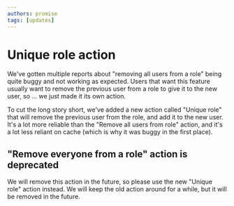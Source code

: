 ```yaml
---
authors: promise
tags: [updates]
---
```



# Unique role action

We've gotten multiple reports about "removing all users from a role" being quite buggy and not working as expected. Users that want this feature usually want to remove the previous user from a role to give it to the new user, so ... we just made it its own action.

To cut the long story short, we've added a new action called "Unique role" that will remove the previous user from the role, and add it to the new user. It's a lot more reliable than the "Remove all users from role" action, and it's a lot less reliant on cache (which is why it was buggy in the first place).

<!-- truncate -->


## "Remove everyone from a role" action is deprecated

We will remove this action in the future, so please use the new "Unique role" action instead. We will keep the old action around for a while, but it will be removed in the future.